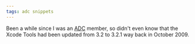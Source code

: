 ```yaml
---
tags: adc snippets
---
```


Been a while since I was an [ADC](/wiki/ADC) member, so didn't even know that the Xcode Tools had been updated from 3.2 to 3.2.1 way back in October 2009.
